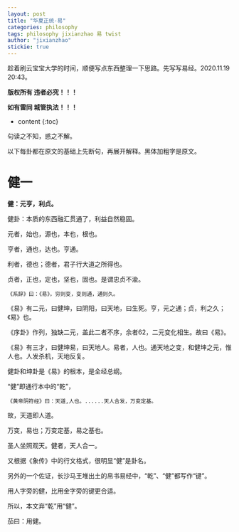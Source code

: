 ```yaml
---
layout: post
title: "华夏正统-易"
categories: philosophy
tags: philosophy jixianzhao 易 twist
author: "jixianzhao"
stickie: true
---
```



趁着刷云宝宝大学的时间，顺便写点东西整理一下思路。先写写易经。2020.11.19 20:43。



**版权所有 违者必究！！！**

**如有雷同 城管执法！！！**

* content
{:toc}



句读之不知，惑之不解。

以下每卦都在原文的基础上先断句，再展开解释。黑体加粗字是原文。



# 健一

**健：元亨，利贞。**

健卦：本质的东西融汇贯通了，利益自然稳固。



元者，始也，源也，本也，根也。

亨者，通也，达也。亨通。

利者，德也；德者，君子行大道之所得也。

贞者，正也，定也，坚也，固也。是谓忠贞不渝。



```
《系辞》曰：《易》，穷则变，变则通，通则久。
```

《易》有二元，曰健坤，曰阴阳，曰天地，曰生死。亨，元之通；贞，利之久；《易》也。

《序卦》作列，独缺二元，盖此二者不序，余者62，二元变化相生。故曰《易》。

《易》有三才，曰健坤易，曰天地人。易者，人也。通天地之变，和健坤之元，惟人也。人发杀机，天地反复。



健卦和坤卦是《易》的根本，是全经总纲。


“健”即通行本中的“乾”，

```
《黄帝阴符经》曰：天道,人也。......天人合发，万变定基。
```

故，天道即人道。

万变，易也；万变定基，易之基也。

圣人坐照观天。健者，天人合一。

又根据《象传》中的行文格式，很明显“健”是卦名。

另外的一个佐证，长沙马王堆出土的帛书易经中，“乾”、“健”都写作“键”。

用人字旁的健，比用金字旁的键更合适。

所以，本文弃“乾”用“健”。



茄曰：用健。
<!--more-->








